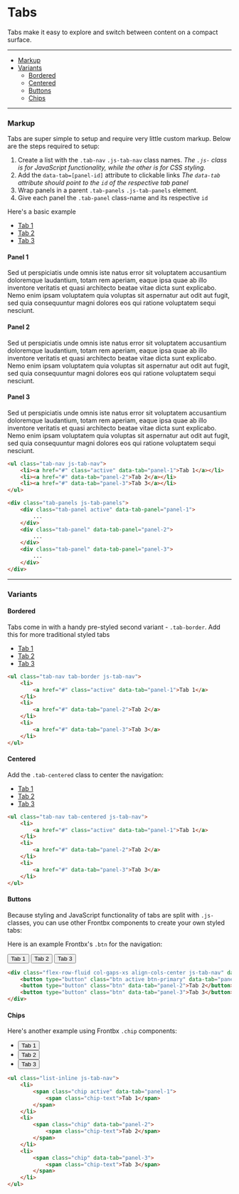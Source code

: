 # Tabs

Tabs make it easy to explore and switch between content on a compact surface.

---

*   [Markup](#markup)
*   [Variants](#variants)
    *   [Bordered](#bordered)
    *   [Centered](#centered)
    *   [Buttons](#buttons)
    *   [Chips](#chips)

---


### Markup

Tabs are super simple to setup and require very little custom markup. Below are the steps required to setup:

1. Create a list with the `.tab-nav` `.js-tab-nav` class names.
    *The `.js-` class is for JavaScript functionality, while the other is for CSS styling.*
2. Add the `data-tab=[panel-id]` attribute to clickable links
    *The `data-tab` attribute should point to the `id` of the respective tab panel*
3. Wrap panels in a parent `.tab-panels` `.js-tab-panels` element.
4. Give each panel the `.tab-panel` class-name and its respective `id`

Here's a basic example

<div class="fbx-snippet-demo">
    <ul class="tab-nav js-tab-nav" data-panels="">
        <li>
            <a href="#" class="active" data-tab="panel-1">Tab 1</a>
        </li>
        <li>
            <a href="#" data-tab="panel-2">Tab 2</a>
        </li>
        <li>
            <a href="#" data-tab="panel-3">Tab 3</a>
        </li>
    </ul>
    <div class="tab-panels js-tab-panels">
        <div class="tab-panel active" data-tab-panel="panel-1" id="tab-1">
            <div class="pad-20">
                <h4>Panel 1</h4>
                Sed ut perspiciatis unde omnis iste natus error sit voluptatem accusantium doloremque laudantium, totam rem aperiam, eaque ipsa quae ab illo inventore veritatis et quasi architecto beatae vitae dicta sunt explicabo. Nemo enim ipsam voluptatem quia voluptas sit aspernatur aut odit aut fugit, sed quia consequuntur magni dolores eos qui ratione voluptatem sequi nesciunt.
            </div>
        </div>
        <div class="tab-panel" data-tab-panel="panel-2" id="tab-2">
            <div class="pad-20">
                <h4>Panel 2</h4>
                Sed ut perspiciatis unde omnis iste natus error sit voluptatem accusantium doloremque laudantium, totam rem aperiam, eaque ipsa quae ab illo inventore veritatis et quasi architecto beatae vitae dicta sunt explicabo. Nemo enim ipsam voluptatem quia voluptas sit aspernatur aut odit aut fugit, sed quia consequuntur magni dolores eos qui ratione voluptatem sequi nesciunt.
            </div>
        </div>
        <div class="tab-panel" data-tab-panel="panel-3" id="tab-3">
            <div class="pad-20">
                <h4>Panel 3</h4>
                Sed ut perspiciatis unde omnis iste natus error sit voluptatem accusantium doloremque laudantium, totam rem aperiam, eaque ipsa quae ab illo inventore veritatis et quasi architecto beatae vitae dicta sunt explicabo. Nemo enim ipsam voluptatem quia voluptas sit aspernatur aut odit aut fugit, sed quia consequuntur magni dolores eos qui ratione voluptatem sequi nesciunt.
            </div>
        </div>
    </div>
</div>

```html
<ul class="tab-nav js-tab-nav">
    <li><a href="#" class="active" data-tab="panel-1">Tab 1</a></li>
    <li><a href="#" data-tab="panel-2">Tab 2</a></li>
    <li><a href="#" data-tab="panel-3">Tab 3</a></li>
</ul>

<div class="tab-panels js-tab-panels">
    <div class="tab-panel active" data-tab-panel="panel-1">
        ...
    </div>
    <div class="tab-panel" data-tab-panel="panel-2">
        ...
    </div>
    <div class="tab-panel" data-tab-panel="panel-3">
        ...
    </div>
</div>
```

---

### Variants


#### Bordered

Tabs come in with a handy pre-styled second variant - `.tab-border`. Add this for more traditional styled tabs

<div class="fbx-snippet-demo">
    <ul class="tab-nav tab-border js-tab-nav">
        <li>
            <a href="#" class="active" data-tab="panel-1">Tab 1</a>
        </li>
        <li>
            <a href="#" data-tab="panel-2">Tab 2</a>
        </li>
        <li>
            <a href="#" data-tab="panel-3">Tab 3</a>
        </li>
    </ul>
</div>

```html
<ul class="tab-nav tab-border js-tab-nav">
    <li>
        <a href="#" class="active" data-tab="panel-1">Tab 1</a>
    </li>
    <li>
        <a href="#" data-tab="panel-2">Tab 2</a>
    </li>
    <li>
        <a href="#" data-tab="panel-3">Tab 3</a>
    </li>
</ul>
```

#### Centered

Add the `.tab-centered` class to center the navigation:

<div class="fbx-snippet-demo">
    <ul class="tab-nav tab-centered js-tab-nav">
        <li>
            <a href="#" class="active" data-tab="panel-1">Tab 1</a>
        </li>
        <li>
            <a href="#" data-tab="panel-2">Tab 2</a>
        </li>
        <li>
            <a href="#" data-tab="panel-3">Tab 3</a>
        </li>
    </ul>
</div> 

```html
<ul class="tab-nav tab-centered js-tab-nav">
    <li>
        <a href="#" class="active" data-tab="panel-1">Tab 1</a>
    </li>
    <li>
        <a href="#" data-tab="panel-2">Tab 2</a>
    </li>
    <li>
        <a href="#" data-tab="panel-3">Tab 3</a>
    </li>
</ul>
```

#### Buttons

Because styling and JavaScript functionality of tabs are split with `.js-` classes, you can use other Frontbx components to create your own styled tabs:

Here is an example Frontbx's `.btn` for the navigation:

<div class="fbx-snippet-demo">
    <div class="flex-row-fluid col-gaps-xs align-cols-center js-tab-nav" data-active-class="btn-primary">
        <button type="button" class="btn btn-primary" data-tab="panel-1">Tab 1</button>
        <button type="button" class="btn" data-tab="panel-2">Tab 2</button>
        <button type="button" class="btn" data-tab="panel-3">Tab 3</button>
    </div>
</div>

```html
<div class="flex-row-fluid col-gaps-xs align-cols-center js-tab-nav" data-active-class="btn-primary">
    <button type="button" class="btn active btn-primary" data-tab="panel-1">Tab 1</button>
    <button type="button" class="btn" data-tab="panel-2">Tab 2</button>
    <button type="button" class="btn" data-tab="panel-3">Tab 3</button>
</div>
```

#### Chips

Here's another example using Frontbx `.chip` components:

<div class="fbx-snippet-demo">
    <ul class="list-inline js-tab-nav" data-active-class="selected">
        <li>
            <button type="button" class="btn btn-chip selected" data-tab="panel-1">
                <span class="chip-text">Tab 1</span>
            </button>
        </li>
        <li>
            <button type="button" class="btn btn-chip" data-tab="panel-2">
                <span class="chip-text">Tab 2</span>
            </button>
        </li>
        <li>
            <button type="button" class="btn btn-chip" data-tab="panel-3">
                <span class="chip-text">Tab 3</span>
            </button>
        </li>
    </ul>
</div>

```html
<ul class="list-inline js-tab-nav">
    <li>
        <span class="chip active" data-tab="panel-1">
            <span class="chip-text">Tab 1</span>
        </span>
    </li>
    <li>
        <span class="chip" data-tab="panel-2">
            <span class="chip-text">Tab 2</span>
        </span>
    </li>
    <li>
        <span class="chip" data-tab="panel-3">
            <span class="chip-text">Tab 3</span>
        </span>
    </li>
</ul>
```



